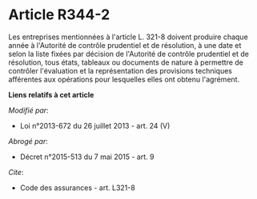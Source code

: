 # Article R344-2

Les entreprises mentionnées à l'article L. 321-8 doivent produire chaque année à l'Autorité de contrôle prudentiel et de
résolution, à une date et selon la liste fixées par décision de l'Autorité de contrôle prudentiel et de résolution, tous
états, tableaux ou documents de nature à permettre de contrôler l'évaluation et la représentation des provisions techniques
afférentes aux opérations pour lesquelles elles ont obtenu l'agrément.

**Liens relatifs à cet article**

_Modifié par_:

  - Loi n°2013-672 du 26 juillet 2013 - art. 24 (V)

_Abrogé par_:

  - Décret n°2015-513 du 7 mai 2015 - art. 9

_Cite_:

  - Code des assurances - art. L321-8
